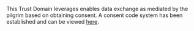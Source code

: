 This Trust Domain leverages enables data exchange as mediated by the pilgrim based on obtaining consent. A consent code system has been established and can be viewed <a href="http://smart.who.int/ips-pilgrimage/CodeSystem/IPS.HAJJ.CONSENT">here</a>.
